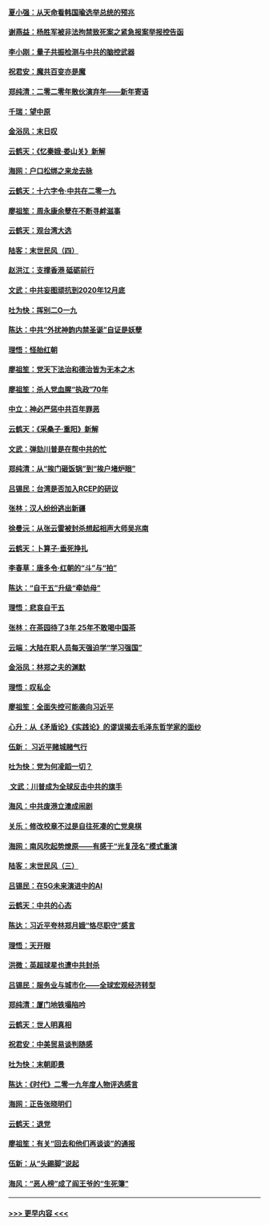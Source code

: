 #### [夏小强：从天命看韩国瑜选举总统的预兆](../pages/nsc993/n11756696.md?t=12312201) 
#### [谢燕益：杨胜军被非法拘禁致死案之紧急报案举报控告函](../pages/nsc993/n11756134.md?t=12312201) 
#### [李小刚：量子共振检测与中共的脑控武器](../pages/nsc993/n11754518.md?t=12312201) 
#### [祝君安：魔共百变亦是魔](../pages/nsc993/n11754469.md?t=12312201) 
#### [郑纯清：二零二零年散伙演弃年——新年寄语](../pages/nsc993/n11754195.md?t=12312201) 
#### [千瑞：望中原](../pages/nsc993/n11754159.md?t=12312201) 
#### [金浴凤：末日叹](../pages/nsc993/n11752359.md?t=12312201) 
#### [云鹤天：《忆秦娥‧娄山关》新解](../pages/nsc993/n11752348.md?t=12312201) 
#### [海网：户口松绑之来龙去脉](../pages/nsc993/n11752328.md?t=12312201) 
#### [云鹤天：十六字令‧中共在二零一九](../pages/nsc993/n11752305.md?t=12312201) 
#### [廖祖笙：周永康余孽在不断寻衅滋事](../pages/nsc993/n11751013.md?t=12312201) 
#### [云鹤天：观台湾大选](../pages/nsc993/n11751007.md?t=12312201) 
#### [陆客：末世民风（四）](../pages/nsc993/n11749203.md?t=12312201) 
#### [赵洪江：支撑香港 砥砺前行](../pages/nsc993/n11748482.md?t=12312201) 
#### [文武：中共妄图顽抗到2020年12月底](../pages/nsc993/n11748446.md?t=12312201) 
#### [吐为快：挥别二O一九](../pages/nsc993/n11748411.md?t=12312201) 
#### [陈达：中共“外扰神韵内禁圣诞”自证是妖孽](../pages/nsc993/n11748226.md?t=12312201) 
#### [理悟：怪胎红朝](../pages/nsc993/n11748206.md?t=12312201) 
#### [廖祖笙：党天下法治和德治皆为无本之木](../pages/nsc993/n11748135.md?t=12312201) 
#### [廖祖笙：杀人党血腥“执政”70年](../pages/nsc993/n11745144.md?t=12312201) 
#### [中立：神必严惩中共百年罪恶](../pages/nsc993/n11744970.md?t=12312201) 
#### [云鹤天：《采桑子‧重阳》新解](../pages/nsc993/n11744948.md?t=12312201) 
#### [文武：弹劾川普是在帮中共的忙](../pages/nsc993/n11744758.md?t=12312201) 
#### [郑纯清：从“挨门砸饭锅”到“挨户堵炉眼”](../pages/nsc993/n11744745.md?t=12312201) 
#### [吕锡民：台湾是否加入RCEP的研议](../pages/nsc993/n11744701.md?t=12312201) 
#### [张林：汉人纷纷逃出新疆](../pages/nsc993/n11743530.md?t=12312201) 
#### [徐曼沅：从张云雷被封杀想起相声大师吴兆南](../pages/nsc993/n11741816.md?t=12312201) 
#### [云鹤天：卜算子‧垂死挣扎](../pages/nsc993/n11739956.md?t=12312201) 
#### [李春草：唐多令‧红朝的“斗”与“拍”](../pages/nsc993/n11739830.md?t=12312201) 
#### [陈达：“自干五”升级“牵妨母”](../pages/nsc993/n11739724.md?t=12312201) 
#### [理悟：悲哀自干五](../pages/nsc993/n11739547.md?t=12312201) 
#### [张林：在茶园待了3年 25年不敢喝中国茶](../pages/nsc993/n11739240.md?t=12312201) 
#### [云端：大陆在职人员每天强迫学“学习强国”](../pages/nsc993/n11738735.md?t=12312201) 
#### [金浴凤：林郑之夫的渊默](../pages/nsc993/n11737735.md?t=12312201) 
#### [理悟：叹私企](../pages/nsc993/n11737715.md?t=12312201) 
#### [廖祖笙：全面失控可能袭向习近平](../pages/nsc993/n11737704.md?t=12312201) 
#### [心升：从《矛盾论》《实践论》的谬误揭去毛泽东哲学家的面纱](../pages/nsc993/n11736962.md?t=12312201) 
#### [伍新： 习近平赌城赌气行](../pages/nsc993/n11736929.md?t=12312201) 
#### [吐为快：党为何凌蹈一切？](../pages/nsc993/n11736915.md?t=12312201) 
#### [ 文武：川普成为全球反击中共的旗手](../pages/nsc993/n11736882.md?t=12312201) 
#### [海风：中共废港立澳成闹剧](../pages/nsc993/n11735857.md?t=12312201) 
#### [关乐：修改校章不过是自往死凑的亡党臭棋](../pages/nsc993/n11735097.md?t=12312201) 
#### [海网：南风吹起势燎原——有感于“光复茂名”模式重演](../pages/nsc993/n11732308.md?t=12312201) 
#### [陆客：末世民风（三）](../pages/nsc993/n11732211.md?t=12312201) 
#### [吕锡民：在5G未来演进中的AI](../pages/nsc993/n11730010.md?t=12312201) 
#### [云鹤天：中共的心态](../pages/nsc993/n11729906.md?t=12312201) 
#### [陈达：习近平夸林郑月娥“恪尽职守”感言](../pages/nsc993/n11729881.md?t=12312201) 
#### [理悟：天开眼](../pages/nsc993/n11729699.md?t=12312201) 
#### [洪微：英超球星也遭中共封杀](../pages/nsc993/n11727243.md?t=12312201) 
#### [吕锡民：服务业与城市化——全球宏观经济转型](../pages/nsc993/n11725845.md?t=12312201) 
#### [郑纯清：厦门地铁塌陷吟](../pages/nsc993/n11725813.md?t=12312201) 
#### [云鹤天：世人明真相](../pages/nsc993/n11725621.md?t=12312201) 
#### [祝君安：中美贸易谈判随感](../pages/nsc993/n11725609.md?t=12312201) 
#### [吐为快：末朝即景](../pages/nsc993/n11723365.md?t=12312201) 
#### [陈达：《时代》二零一九年度人物评选感言](../pages/nsc993/n11723337.md?t=12312201) 
#### [海网：正告张晓明们](../pages/nsc993/n11723228.md?t=12312201) 
#### [云鹤天：退党](../pages/nsc993/n11723056.md?t=12312201) 
#### [廖祖笙：有关“回去和他们再谈谈”的通报](../pages/nsc993/n11722442.md?t=12312201) 
#### [伍新：从“头踢脚”说起](../pages/nsc993/n11722429.md?t=12312201) 
#### [海风：“恶人榜”成了阎王爷的“生死簿”](../pages/nsc993/n11722272.md?t=12312201) 

----
#### [ >>> 更早内容 <<< ](../indexes/nsc993-earlier.md)
